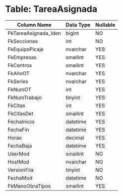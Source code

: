 # Table: TareaAsignada

| Column Name | Data Type | Nullable |
|-------------|-----------|----------|
| PkTareaAsignada_Iden | bigint | NO |
| FkSecciones | int | NO |
| FkEquipoPicaje | nvarchar | YES |
| FkEmpresas | smallint | YES |
| FkCentros | smallint | YES |
| FkAñoOT | nvarchar | YES |
| FkSeries | nvarchar | YES |
| FkNumOT | int | YES |
| FkNumTrabajo | tinyint | YES |
| FkCitas | int | YES |
| FkCitasDet | smallint | YES |
| FechaInicio | datetime | YES |
| FechaFin | datetime | YES |
| Horas | decimal | YES |
| FechaBaja | datetime | YES |
| UserMod | smallint | NO |
| HostMod | nvarchar | NO |
| VersionFila | tinyint | NO |
| FechaMod | datetime | NO |
| FkManoObraTipos | smallint | YES |
